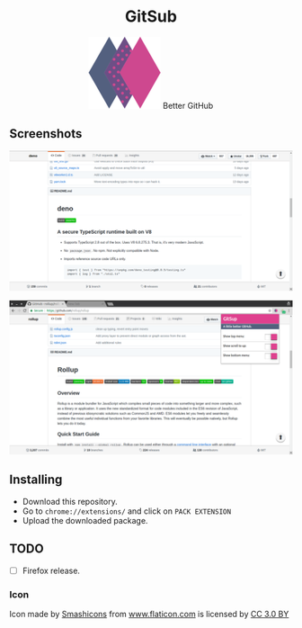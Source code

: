 <h1 align="center">GitSub</h1>


<div align="center">

![Icon](https://raw.githubusercontent.com/hosein2398/GitSub/master/src/assets/icon-128.png "Icon")
Better GitHub


</div>

## Screenshots
<div align="center">

![Shot](https://raw.githubusercontent.com/hosein2398/GitSub/master/src/assets/screen2.png "Screenshot")


![Shot](https://raw.githubusercontent.com/hosein2398/GitSub/master/src/assets/screen1.png "Screenshot")
</div>



## Installing
- Download this repository.
- Go to `chrome://extensions/` and click on `PACK EXTENSION`
- Upload the downloaded package.

## TODO

- [ ] Firefox release.


### Icon
<div>Icon made by <a  href="https://www.flaticon.com/authors/smashicons"  title="Smashicons">Smashicons</a> from <a  href="https://www.flaticon.com/"  title="Flaticon">www.flaticon.com</a> is licensed by <a  href="http://creativecommons.org/licenses/by/3.0/"  title="Creative Commons BY 3.0"  target="_blank">CC 3.0 BY</a></div>

